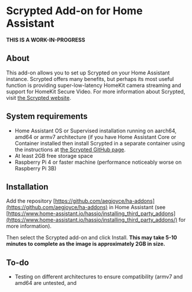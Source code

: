 # Scrypted Add-on for Home Assistant

**THIS IS A WORK-IN-PROGRESS**

## About

This add-on allows you to set up Scrypted on your Home Assistant instance.
Scrypted offers many benefits, but perhaps its most useful function is providing super-low-latency HomeKit camera streaming and support for HomeKit Secure Video.
For more information about Scrypted, visit [the Scrypted website](https://scrypted.app).

## System requirements

- Home Assistant OS or Supervised installation running on aarch64, amd64 or armv7 architecture (if you have Home Assistant Core or Container installed then install Scrypted in a separate container using the instructions at [the Scrypted GitHub page](https://github.com/koush/scrypted).
- At least 2GB free storage space
- Raspberry Pi 4 or faster machine (performance noticeably worse on Raspberry Pi 3B)

## Installation

Add the repository [https://github.com/aegjoyce/ha-addons](https://github.com/aegjoyce/ha-addons) in Home Assistant (see [https://www.home-assistant.io/hassio/installing_third_party_addons](https://www.home-assistant.io/hassio/installing_third_party_addons/) for more information).

Then select the Scrypted add-on and click Install. **This may take 5-10 minutes to complete as the image is approximately 2GB in size.**

## To-do

- Testing on different architectures to ensure compatibility (armv7 and amd64 are untested, and 
